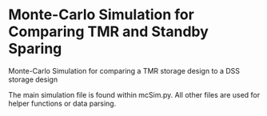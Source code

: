 # Monte-Carlo Simulation for Comparing TMR and Standby Sparing
Monte-Carlo Simulation for comparing a TMR storage design to a DSS storage design

The main simulation file is found within mcSim.py. All other files are used for helper functions or data parsing.
